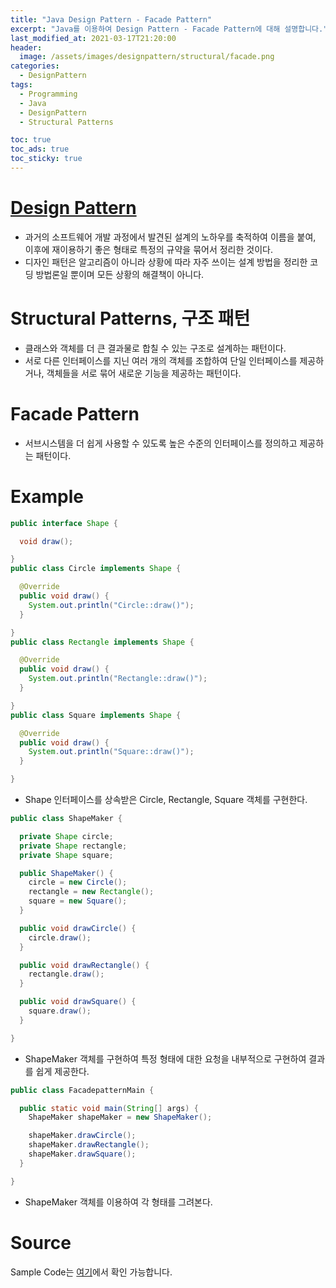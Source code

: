 ```yaml
---
title: "Java Design Pattern - Facade Pattern"
excerpt: "Java를 이용하여 Design Pattern - Facade Pattern에 대해 설명합니다."
last_modified_at: 2021-03-17T21:20:00
header:
  image: /assets/images/designpattern/structural/facade.png
categories:
  - DesignPattern
tags:
  - Programming
  - Java
  - DesignPattern
  - Structural Patterns

toc: true
toc_ads: true
toc_sticky: true
---
```

# [Design Pattern](../designpattern)
- 과거의 소프트웨어 개발 과정에서 발견된 설계의 노하우를 축적하여 이름을 붙여, 이후에 재이용하기 좋은 형태로 특정의 규약을 묶어서 정리한 것이다.
- 디자인 패턴은 알고리즘이 아니라 상황에 따라 자주 쓰이는 설계 방법을 정리한 코딩 방법론일 뿐이며 모든 상황의 해결책이 아니다.

# Structural Patterns, 구조 패턴
- 클래스와 객체를 더 큰 결과물로 합칠 수 있는 구조로 설계하는 패턴이다.
- 서로 다른 인터페이스를 지닌 여러 개의 객체를 조합하여 단일 인터페이스를 제공하거나, 객체들을 서로 묶어 새로운 기능을 제공하는 패턴이다.

# Facade Pattern
- 서브시스템을 더 쉽게 사용할 수 있도록 높은 수준의 인터페이스를 정의하고 제공하는 패턴이다.

# Example
```java
public interface Shape {

  void draw();

}
public class Circle implements Shape {

  @Override
  public void draw() {
    System.out.println("Circle::draw()");
  }

}
public class Rectangle implements Shape {

  @Override
  public void draw() {
    System.out.println("Rectangle::draw()");
  }

}
public class Square implements Shape {

  @Override
  public void draw() {
    System.out.println("Square::draw()");
  }

}
```

- Shape 인터페이스를 상속받은 Circle, Rectangle, Square 객체를 구현한다.

```java
public class ShapeMaker {

  private Shape circle;
  private Shape rectangle;
  private Shape square;

  public ShapeMaker() {
    circle = new Circle();
    rectangle = new Rectangle();
    square = new Square();
  }

  public void drawCircle() {
    circle.draw();
  }

  public void drawRectangle() {
    rectangle.draw();
  }

  public void drawSquare() {
    square.draw();
  }

}
```

- ShapeMaker 객체를 구현하여 특정 형태에 대한 요청을 내부적으로 구현하여 결과를 쉽게 제공한다.

```java
public class FacadepatternMain {

  public static void main(String[] args) {
    ShapeMaker shapeMaker = new ShapeMaker();

    shapeMaker.drawCircle();
    shapeMaker.drawRectangle();
    shapeMaker.drawSquare();
  }

}
```

- ShapeMaker 객체를 이용하여 각 형태를 그려본다.

# Source
Sample Code는 [여기](https://github.com/GracefulSoul/designpattern/tree/master/src/main/java/gracefulsoul/structural/facade)에서 확인 가능합니다.